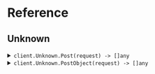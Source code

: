 # Reference
## Unknown
<details><summary><code>client.Unknown.Post(request) -> []any</code></summary>
<dl>
<dd>

#### 🔌 Usage

<dl>
<dd>

<dl>
<dd>

```go
client.Unknown.Post(
        context.TODO(),
        map[string]any{
            "key": "value",
        },
    )
}
```
</dd>
</dl>
</dd>
</dl>

#### ⚙️ Parameters

<dl>
<dd>

<dl>
<dd>

**request:** `any` 
    
</dd>
</dl>
</dd>
</dl>


</dd>
</dl>
</details>

<details><summary><code>client.Unknown.PostObject(request) -> []any</code></summary>
<dl>
<dd>

#### 🔌 Usage

<dl>
<dd>

<dl>
<dd>

```go
client.Unknown.PostObject(
        context.TODO(),
        &fern.MyObject{
            Unknown: map[string]any{
                "key": "value",
            },
        },
    )
}
```
</dd>
</dl>
</dd>
</dl>

#### ⚙️ Parameters

<dl>
<dd>

<dl>
<dd>

**request:** `*fern.MyObject` 
    
</dd>
</dl>
</dd>
</dl>


</dd>
</dl>
</details>
